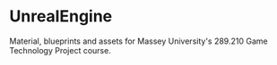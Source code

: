 # UnrealEngine
Material, blueprints and assets for Massey University's 289.210 Game Technology Project course.
